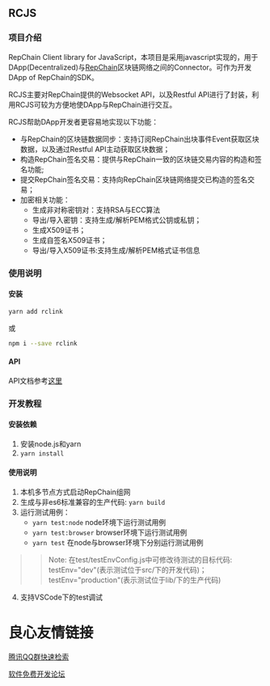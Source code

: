 ## RCJS

### 项目介绍
RepChain Client library for JavaScript，本项目是采用javascript实现的，用于DApp(Decentralized)与[RepChain](https://gitee.com/BTAJL/repchain)区块链网络之间的Connector。可作为开发DApp of RepChain的SDK。

RCJS主要对RepChain提供的Websocket API，以及Restful API进行了封装，利用RCJS可较为方便地使DApp与RepChain进行交互。

RCJS帮助DApp开发者更容易地实现以下功能：
- 与RepChain的区块链数据同步：支持订阅RepChain出块事件Event获取区块数据，以及通过Restful API主动获取区块数据；
- 构造RepChain签名交易：提供与RepChain一致的区块链交易内容的构造和签名功能;
- 提交RepChain签名交易：支持向RepChain区块链网络提交已构造的签名交易；
- 加密相关功能：
  + 生成非对称密钥对：支持RSA与ECC算法
  + 导出/导入密钥：支持生成/解析PEM格式公钥或私钥；
  + 生成X509证书；
  + 生成自签名X509证书；
  + 导出/导入X509证书:支持生成/解析PEM格式证书信息

### 使用说明
#### 安装 
```bash
yarn add rclink
``` 
或 
```bash
npm i --save rclink
```
#### API
API文档参考[这里](http://jaytsang.gitee.io/rcnodeapi/)

### 开发教程

#### 安装依赖
1. 安装node.js和yarn
2. `yarn install`

#### 使用说明
1. 本机多节点方式启动RepChain组网
2. 生成与非es6标准兼容的生产代码: `yarn build`
3. 运行测试用例：
    - `yarn test:node` node环境下运行测试用例
    - `yarn test:browser` browser环境下运行测试用例
    - `yarn test` 在node与browser环境下分别运行测试用例
>>Note: 在test/testEnvConfig.js中可修改待测试的目标代码: testEnv="dev"(表示测试位于src/下的开发代码)；testEnv="production"(表示测试位于lib/下的生产代码)
4. 支持VSCode下的test调试




 # 良心友情链接

[腾讯QQ群快速检索](http://u.720life.cn/s/8cf73f7c)

[软件免费开发论坛](http://u.720life.cn/s/bbb01dc0)